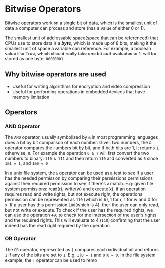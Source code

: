 # Bitwise Operators

Bitwise operators work on a single bit of data, which is the smallest unit of data a computer can process and store (has a value of either 0 or 1).

The smallest unit of addressable space(space that can be referenced) that CPUs use to store data is a ***byte***, which is made up of 8 bits, making it the smallest unit of space a variable can reference.
For example, a boolean value like True, which should really take one bit as it evaluates to 1, will be stored as one byte: `00000001`.

## Why bitwise operators are used
- Useful for writing algorithms for encryption and video compression
- Useful for performing operations in embedded devices that have memory limitation


## Operators

### AND Operator
The `AND` operator, usually symbolized by `&` in most programming languages does a bit by bit comparison of each number. Given two numbers, the `&` operator compares the numbers bit by bit, and if both bits are 1, it returns `1`, otherwise, `0`. For example the operation `6 & 7` will first convert the two numbers to binary: `110 & 111` and then return `110` and converted as `6` since `1&1 = 1`, and `1&0 = 0`

In a unix file system, the `&` operator can be used as a test to see if a user has the needed permission by comparing their permissions permissions against their required permission to see if there's a match.
E.g: given file system permissions: read(r), write(w) and execute(x), if an operation requires read and write rights, but not execute right, the operations permission can be represented as `110` (which is 6), 1 for r, 1 for w and 0 for x. If a user has this permission `100`(which is 4), then the user can only read, but not write or execute. To check if the user has the required rights, we can use the operation `4&6` to check for the intersection of the user's rights and the required rights. This will evaluate to 4 (`110`) confirming that the user indeed has the read right required by the operation.

### OR Operator
The `OR` operator, represented as `|` compares each individual bit and returns `1` if any of the bits are set to `1`. E.g. `1|0 = 1` and `0|0 = 0`.
In the file system example, the `|` operator can be used to remo